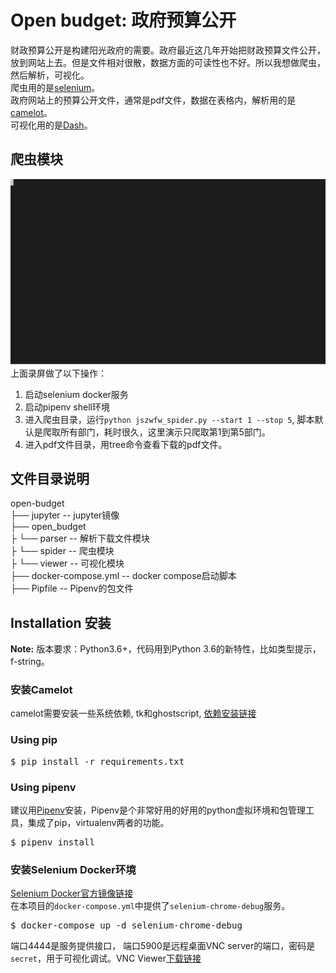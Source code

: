 
# Open budget: 政府预算公开

财政预算公开是构建阳光政府的需要。政府最近这几年开始把财政预算文件公开，放到网站上去。但是文件相对很散，数据方面的可读性也不好。所以我想做爬虫，然后解析，可视化。  
爬虫用的是[selenium](https://github.com/SeleniumHQ/selenium)。     
政府网站上的预算公开文件，通常是pdf文件，数据在表格内，解析用的是[camelot](https://github.com/atlanhq/camelot)。  
可视化用的是[Dash](https://github.com/plotly/dash)。


## 爬虫模块 
![Example](./docs/spider_demo.svg)
上面录屏做了以下操作：
1. 启动selenium docker服务
2. 启动pipenv shell环境
3. 进入爬虫目录，运行`python jszwfw_spider.py --start 1 --stop 5`, 脚本默认是爬取所有部门，耗时很久，这里演示只爬取第1到第5部门。
4. 进入pdf文件目录，用tree命令查看下载的pdf文件。

## 文件目录说明
open-budget  
├── jupyter -- jupyter镜像     
├── open_budget  
├    └── parser -- 解析下载文件模块    
├    └── spider -- 爬虫模块  
├    └── viewer -- 可视化模块  
├── docker-compose.yml -- docker compose启动脚本  
├── Pipfile  -- Pipenv的包文件

## Installation 安装

**Note:** 版本要求：Python3.6+，代码用到Python 3.6的新特性，比如类型提示，f-string。 

### 安装Camelot

camelot需要安装一些系统依赖, tk和ghostscript, [依赖安装链接](https://camelot-py.readthedocs.io/en/master/user/install-deps.html)

### Using pip

<pre>
$ pip install -r requirements.txt
</pre>

### Using pipenv

建议用[Pipenv](https://github.com/pypa/pipenv)安装，Pipenv是个非常好用的好用的python虚拟环境和包管理工具，集成了pip，virtualenv两者的功能。

<pre>
$ pipenv install
</pre>

### 安装Selenium Docker环境

[Selenium Docker官方镜像链接](https://github.com/SeleniumHQ/docker-selenium)  
在本项目的`docker-compose.yml`中提供了`selenium-chrome-debug`服务。

<pre>
$ docker-compose up -d selenium-chrome-debug
</pre>

端口4444是服务提供接口， 端口5900是远程桌面VNC server的端口，密码是`secret`，用于可视化调试。VNC Viewer[下载链接](https://www.realvnc.com/en/connect/download/viewer/)